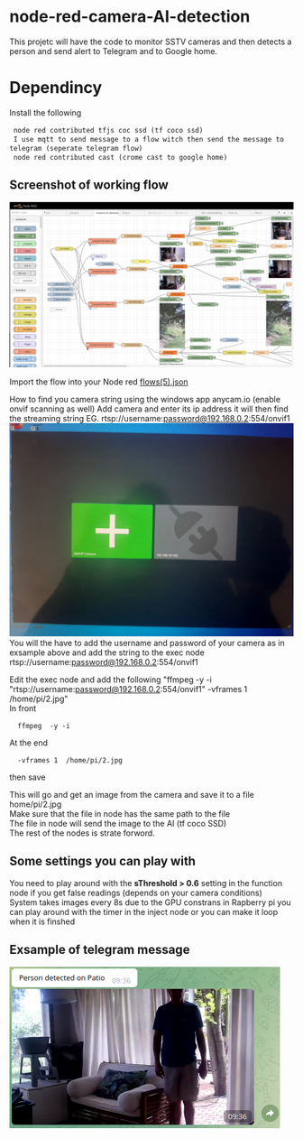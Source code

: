 # node-red-camera-AI-detection
This projetc will have the code to monitor SSTV cameras and then detects a person and send alert to Telegram and to Google home.
# Dependincy
Install the following

     node red contributed tfjs coc ssd (tf coco ssd)
     I use mqtt to send message to a flow witch then send the message to telegram (seperate telegram flow)
     node red contributed cast (crome cast to google home)
     
## Screenshot of working flow
![Exsample flow](Camera_Person_detection.png?raw=true "Camera AI flow")<br>

Import the flow into your Node red <a href="flows(5).json">flows(5).json</a><br>

How to find you camera string using the windows app anycam.io (enable onvif scanning as well)
Add camera and enter its ip address it will then find the streaming string EG. rtsp://username:password@192.168.0.2:554/onvif1
![EAnycam](anycam-io.2.jpeg?raw=true "Anycam")<br>
You will the have to add the username and password of your camera as in exsample above and add the string to the exec node
    rtsp://username:password@192.168.0.2:554/onvif1
    
Edit the exec node and add the following "ffmpeg  -y -i "rtsp://username:password@192.168.0.2:554/onvif1" -vframes 1  /home/pi/2.jpg"<br>
In front

      ffmpeg  -y -i 
      
At the end 

      -vframes 1  /home/pi/2.jpg
      
then save

This will go and get an image from the camera and save it to a file home/pi/2.jpg<br>
Make sure that the file in node has the same path to the file <br>
The file in node will send the image to the AI (tf coco SSD)<br>
The rest of the nodes is strate forword.<br>
## Some settings you can play with
You need to play around with the <b>sThreshold > 0.6</b> setting in the function node if you get false readings (depends on your camera conditions)<br>
System takes images every 8s due to the GPU constrans in Rapberry pi you can play around with the timer in the inject node or you can make it loop when it is finshed

## Exsample of telegram message
![Telegram message](ai_person_detect.png?raw=true "Telegram message")<br>
